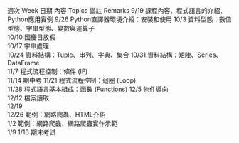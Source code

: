 週次
Week	日期	內容
Topics	備註
Remarks
9/19	課程內容、程式語言的介紹、Python應用實例	
9/26	Python直譯器環境介紹：安裝和使用	
10/3	資料型態：數值型態、字串型態、變數與運算子	
10/10	國慶日放假	
10/17	字串處理	
10/24	資料結構：Tuple、串列、字典、集合	
10/31	資料結構：矩陣、Series、DataFrame	
11/7	程式流程控制：條件 (IF)	
11/14	期中考	
11/21	程式流程控制：迴圈 (Loop)	
11/28	程式語言基本組成：函數 (Functions)	
12/5	物件導向	
12/12	檔案讀取	
12/19	
12/26	範例：網路爬蟲、HTML介紹	
1/2	範例：網路爬蟲、網路爬蟲實作示範	
1/9	1/16	期末考試
